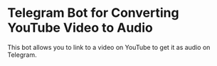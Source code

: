 # Telegram Bot for Converting YouTube Video to Audio
This bot allows you to link to a video on YouTube to get it as audio on Telegram.
